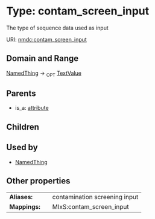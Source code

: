 
# Type: contam_screen_input


The type of sequence data used as input

URI: [nmdc:contam_screen_input](https://microbiomedata/meta/contam_screen_input)


## Domain and Range

[NamedThing](NamedThing.md) ->  <sub>OPT</sub> [TextValue](TextValue.md)

## Parents

 *  is_a: [attribute](attribute.md)

## Children


## Used by

 * [NamedThing](NamedThing.md)

## Other properties

|  |  |  |
| --- | --- | --- |
| **Aliases:** | | contamination screening input |
| **Mappings:** | | MIxS:contam_screen_input |

